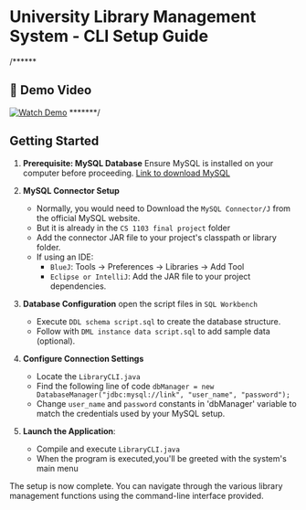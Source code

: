 # University Library Management System - CLI Setup Guide
/******
## 🎥 Demo Video
[![Watch Demo](https://img.shields.io/badge/▶️_Watch-Demo_Video-red?style=for-the-badge)](https://unbcloud-my.sharepoint.com/personal/r65a3_unb_ca1/_layouts/15/stream.aspx?id=%2Fpersonal%2Fr65a3_unb_ca1%2FDocuments%2Fpresentation.mov&startedResponseCatch=true&referrer=StreamWebApp.Web&referrerScenario=AddressBarCopied.view.84f0838c-83b4-4d29-8c2b-17e4aed17052)
*******/
## Getting Started

1. **Prerequisite: MySQL Database** Ensure MySQL is installed on your computer before proceeding.
[Link to download MySQL](https://dev.mysql.com/downloads/installer/)


3. **MySQL Connector Setup**
   - Normally, you would need to Download the `MySQL Connector/J` from the official MySQL website.
   - But it is already in the `CS 1103 final project` folder
   - Add the connector JAR file to your project's classpath or library folder.
   - If using an IDE:
        - `BlueJ`: Tools → Preferences → Libraries → Add Tool
        - `Eclipse or IntelliJ`: Add the JAR file to your project dependencies.
          
4. **Database Configuration** open the script files in `SQL Workbench`
   - Execute `DDL schema script.sql` to create the database structure.
   - Follow with `DML instance data script.sql` to add sample data (optional).

5. **Configure Connection Settings**
   - Locate the `LibraryCLI.java`
   - Find the following line of code `dbManager = new DatabaseManager("jdbc:mysql://link", "user_name", "password");`
   - Change `user_name` and `password` constants in 'dbManager' variable to match the credentials used by your MySQL setup.

6. **Launch the Application**:
   - Compile and execute `LibraryCLI.java`
   - When the program is executed,you'll be greeted with the system's main menu

The setup is now complete. You can navigate through the various library management functions using the command-line interface provided.
